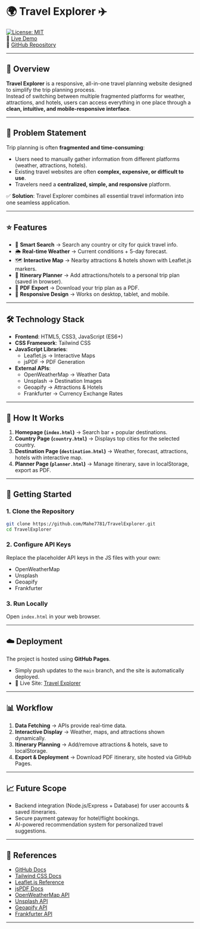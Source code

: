 # 🌍 Travel Explorer ✈️

[![License: MIT](https://img.shields.io/badge/License-MIT-blue.svg)](https://opensource.org/licenses/MIT)  
🔗 [Live Demo](https://mahe7781.github.io/TravelExplorer/)  
📂 [GitHub Repository](https://github.com/Mahe7781/TravelExplorer)

---

## 📖 Overview

**Travel Explorer** is a responsive, all-in-one travel planning website designed to simplify the trip planning process.  
Instead of switching between multiple fragmented platforms for weather, attractions, and hotels, users can access everything in one place through a **clean, intuitive, and mobile-responsive interface**.

---

## 🚩 Problem Statement

Trip planning is often **fragmented and time-consuming**:  
- Users need to manually gather information from different platforms (weather, attractions, hotels).  
- Existing travel websites are often **complex, expensive, or difficult to use**.  
- Travelers need a **centralized, simple, and responsive** platform.  

✅ **Solution**: Travel Explorer combines all essential travel information into one seamless application.

---

## ⭐ Features

- 🔎 **Smart Search** → Search any country or city for quick travel info.  
- 🌦️ **Real-time Weather** → Current conditions + 5-day forecast.  
- 🗺️ **Interactive Map** → Nearby attractions & hotels shown with Leaflet.js markers.  
- 📝 **Itinerary Planner** → Add attractions/hotels to a personal trip plan (saved in browser).  
- 📄 **PDF Export** → Download your trip plan as a PDF.  
- 📱 **Responsive Design** → Works on desktop, tablet, and mobile.  

---

## 🛠️ Technology Stack

- **Frontend**: HTML5, CSS3, JavaScript (ES6+)  
- **CSS Framework**: Tailwind CSS  
- **JavaScript Libraries**:  
  - Leaflet.js → Interactive Maps  
  - jsPDF → PDF Generation  
- **External APIs**:  
  - OpenWeatherMap → Weather Data  
  - Unsplash → Destination Images  
  - Geoapify → Attractions & Hotels  
  - Frankfurter → Currency Exchange Rates  

---

## 📄 How It Works

1. **Homepage (`index.html`)** → Search bar + popular destinations.  
2. **Country Page (`country.html`)** → Displays top cities for the selected country.  
3. **Destination Page (`destination.html`)** → Weather, forecast, attractions, hotels with interactive map.  
4. **Planner Page (`planner.html`)** → Manage itinerary, save in localStorage, export as PDF.  

---

## 🚀 Getting Started

### 1. Clone the Repository
```bash
git clone https://github.com/Mahe7781/TravelExplorer.git
cd TravelExplorer
````

### 2. Configure API Keys

Replace the placeholder API keys in the JS files with your own:

* OpenWeatherMap
* Unsplash
* Geoapify
* Frankfurter

### 3. Run Locally

Open `index.html` in your web browser.

---

## ☁️ Deployment

The project is hosted using **GitHub Pages**.

* Simply push updates to the `main` branch, and the site is automatically deployed.
* 🔗 Live Site: [Travel Explorer](https://mahe7781.github.io/TravelExplorer/)

---

## 📊 Workflow

1. **Data Fetching** → APIs provide real-time data.
2. **Interactive Display** → Weather, maps, and attractions shown dynamically.
3. **Itinerary Planning** → Add/remove attractions & hotels, save to localStorage.
4. **Export & Deployment** → Download PDF itinerary, site hosted via GitHub Pages.

---

## 📈 Future Scope

* Backend integration (Node.js/Express + Database) for user accounts & saved itineraries.
* Secure payment gateway for hotel/flight bookings.
* AI-powered recommendation system for personalized travel suggestions.

---

## 📜 References

* [GitHub Docs](https://docs.github.com)
* [Tailwind CSS Docs](https://tailwindcss.com/docs)
* [Leaflet.js Reference](https://leafletjs.com/reference.html)
* [jsPDF Docs](https://artskydj.github.io/jsPDF/docs/)
* [OpenWeatherMap API](https://openweathermap.org/api)
* [Unsplash API](https://unsplash.com/developers)
* [Geoapify API](https://apidocs.geoapify.com)
* [Frankfurter API](https://www.frankfurter.app/docs)

---
